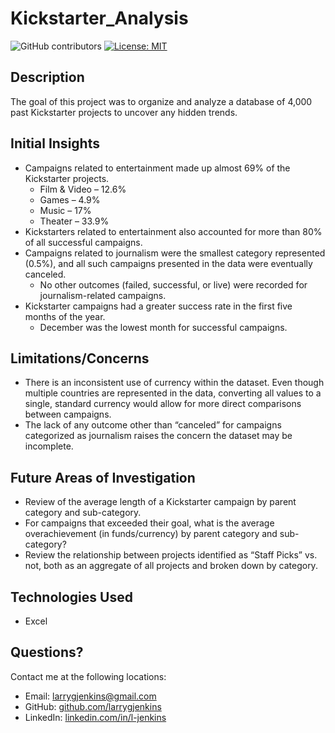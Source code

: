 # Kickstarter_Analysis
![GitHub contributors](https://img.shields.io/github/contributors/larrygjenkins/larrygjenkins.github.io)
[![License: MIT](https://img.shields.io/badge/License-MIT-yellow.svg)](https://opensource.org/licenses/MIT)
## Description
The goal of this project was to organize and analyze a database of 4,000 past Kickstarter projects to uncover any hidden trends.

## Initial Insights
* Campaigns related to entertainment made up almost 69% of the Kickstarter projects. 
    * Film & Video – 12.6%
    * Games – 4.9%
    * Music – 17% 
    * Theater – 33.9%
* Kickstarters related to entertainment also accounted for more than 80% of all successful campaigns.
* Campaigns related to journalism were the smallest category represented (0.5%), and all such campaigns presented in the data were eventually canceled.
    * No other outcomes (failed, successful, or live) were recorded for journalism-related campaigns. 
* Kickstarter campaigns had a greater success rate in the first five months of the year. 
    * December was the lowest month for successful campaigns. 

## Limitations/Concerns 
* There is an inconsistent use of currency within the dataset. Even though multiple countries are represented in the data, converting all values to a single, standard currency would allow for more direct comparisons between campaigns. 
* The lack of any outcome other than “canceled” for campaigns categorized as journalism raises the concern the dataset may be incomplete.  

## Future Areas of Investigation 
* Review of the average length of a Kickstarter campaign by parent category and sub-category.
* For campaigns that exceeded their goal, what is the average overachievement (in funds/currency) by parent category and sub-category?
* Review the relationship between projects identified as “Staff Picks” vs. not, both as an aggregate of all projects and broken down by category. 

## Technologies Used
* Excel

## Questions?
Contact me at the following locations:

* Email: <a href="mailto:larrygjenkins@gmail.com">larrygjenkins@gmail.com</a>
* GitHub: <a href="https://github.com/larrygjenkins">github.com/larrygjenkins</a>
* LinkedIn: <a href="https://www.linkedin.com/in/l-jenkins/">linkedin.com/in/l-jenkins</a>